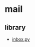 ﻿# mail

## library

- [inbox.py](https://github.com/gaoxinge/network/tree/master/mail/library/inbox.py)